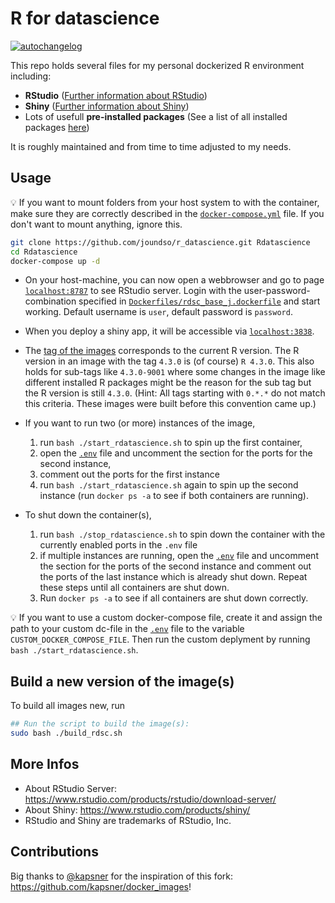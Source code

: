 # R for datascience

<!-- badges: start -->
[![autochangelog](https://github.com/joundso/r_datascience/actions/workflows/generare-news.yml/badge.svg)](https://github.com/joundso/r_datascience/actions/workflows/generare-news.yml)
<!-- badges: end -->

This repo holds several files for my personal dockerized R environment including:

- **RStudio** ([Further information about RStudio](https://www.rstudio.com/))
- **Shiny** ([Further information about Shiny](https://shiny.rstudio.com/))
- Lots of usefull **pre-installed packages** (See a list of all installed packages [here](./Dockerfiles/rdsc_headless_j.dockerfile))

It is roughly maintained and from time to time adjusted to my needs.

## Usage

:bulb: If you want to mount folders from your host system to with the container, make sure they are correctly described in the [`docker-compose.yml`](./docker-compose.yml) file. If you don't want to mount anything, ignore this.

```bash
git clone https://github.com/joundso/r_datascience.git Rdatascience
cd Rdatascience
docker-compose up -d
```

- On your host-machine, you can now open a webbrowser and go to page [`localhost:8787`](http://localhost:8787) to see RStudio server. Login with the user-password-combination specified in [`Dockerfiles/rdsc_base_j.dockerfile`](./Dockerfiles/rdsc_base_j.dockerfile) and start working. Default username is `user`, default password is `password`.

- When you deploy a shiny app, it will be accessible via [`localhost:3838`](http://localhost:3838).

- The [tag of the images](https://hub.docker.com/repository/docker/joundso/rdsc_rstudio_j/tags?page=1&ordering=last_updated) corresponds to the current R version. The R version in an image with the tag `4.3.0` is (of course) `R 4.3.0`. This also holds for sub-tags like `4.3.0-9001` where some changes in the image like different installed R packages might be the reason for the sub tag but the R version is still `4.3.0`. (Hint: All tags starting with `0.*.*` do not match this criteria. These images were built before this convention came up.)

- If you want to run two (or more) instances of the image,
  1. run `bash ./start_rdatascience.sh` to spin up the first container,
  2. open the [`.env`](./.env) file and uncomment the section for the ports for the second instance,
  3. comment out the ports for the first instance
  4. run `bash ./start_rdatascience.sh` again to spin up the second instance (run `docker ps -a` to see if both containers are running).

- To shut down the container(s),
  1. run `bash ./stop_rdatascience.sh` to spin down the container with the currently enabled ports in the `.env` file
  2. if multiple instances are running, open the [`.env`](./.env) file and uncomment the section for the ports of the second instance and comment out the ports of the last instance which is already shut down. Repeat these steps until all containers are shut down.
  3. Run `docker ps -a` to see if all containers are shut down correctly.

:bulb: If you want to use a custom docker-compose file, create it and assign the path to your custom dc-file in the [`.env`](./.env) file to the variable `CUSTOM_DOCKER_COMPOSE_FILE`. Then run the custom deplyment by running `bash ./start_rdatascience.sh`.

## Build a new version of the image(s)

To build all images new, run

```sh
## Run the script to build the image(s):
sudo bash ./build_rdsc.sh
```

## More Infos

- About RStudio Server: <https://www.rstudio.com/products/rstudio/download-server/>
- About Shiny: <https://www.rstudio.com/products/shiny/>
- RStudio and Shiny are trademarks of RStudio, Inc.

## Contributions

Big thanks to [@kapsner](https://github.com/kapsner) for the inspiration of this fork: <https://github.com/kapsner/docker_images>!
